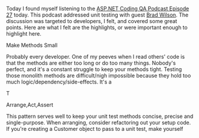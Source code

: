 <!--Title:"Unit Testing & BDD Tip #27", PublishedOn:"2009-12-04T04:56:42", Intro:"Today I found myself listening to the ASP.NET Coding QA Podcast Episode 27 today. This podcast addre" -->

<span>
  <p>Today I found myself listening to the <a href="http://www.codingqa.com/index.php?post_id=543842">ASP.NET Coding QA Podcast Episode 27</a> today. This podcast addressed unit testing with guest <a href="http://bradwilson.typepad.com/">Brad Wilson</a>. The discussion was targeted to developers, I felt, and covered some great points. Here are what I felt are the highlights, or were important enough to highlight here.</p>
  <p>Make Methods Small</p>
  <p>Probably every developer. One of my peeves when I read others' code is that the methods are either too long or do too many things. Nobody's perfect, and it's a constant struggle to keep your methods tight. Testing those monolith methods are difficult/nigh impossible because they hold too much logic/dependency/side-effects. It's a </p>
  <p>T</p>
  <p>Arrange,Act,Assert</p>
  <p>This pattern serves well to keep your unit test methods concise, precise and single-purpose. When arranging, consider refactoring out your setup code. If you're creating a Customer object to pass to a unit test, make yourself</p>
</span>